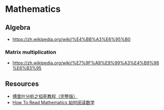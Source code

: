 # Mathematics


## Algebra

- https://zh.wikipedia.org/wiki/%E4%BB%A3%E6%95%B0

### Matrix multiplication

- https://zh.wikipedia.org/wiki/%E7%9F%A9%E9%99%A3%E4%B9%98%E6%B3%95


## Resources

- [傅里叶分析之掐死教程（完整版）](https://zhuanlan.zhihu.com/p/19763358)
- [How To Read Mathematics 如何阅读数学](http://marchliu.github.io/translation/2013/02/08/how-to-read-mathematics/)
